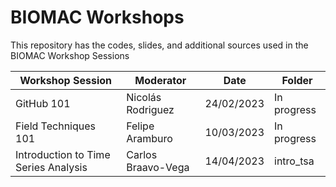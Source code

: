 # BIOMAC Workshops

This repository has the codes, slides, and additional sources used in the BIOMAC Workshop Sessions

| Workshop Session  | Moderator | Date | Folder |
| ------------- | ------------- | ------------- | ------------- |
| GitHub 101  | Nicolás Rodriguez | 24/02/2023 | In progress |
| Field Techniques 101  | Felipe Aramburo | 10/03/2023 | In progress |
| Introduction to Time Series Analysis | Carlos Braavo-Vega | 14/04/2023 | intro_tsa |
